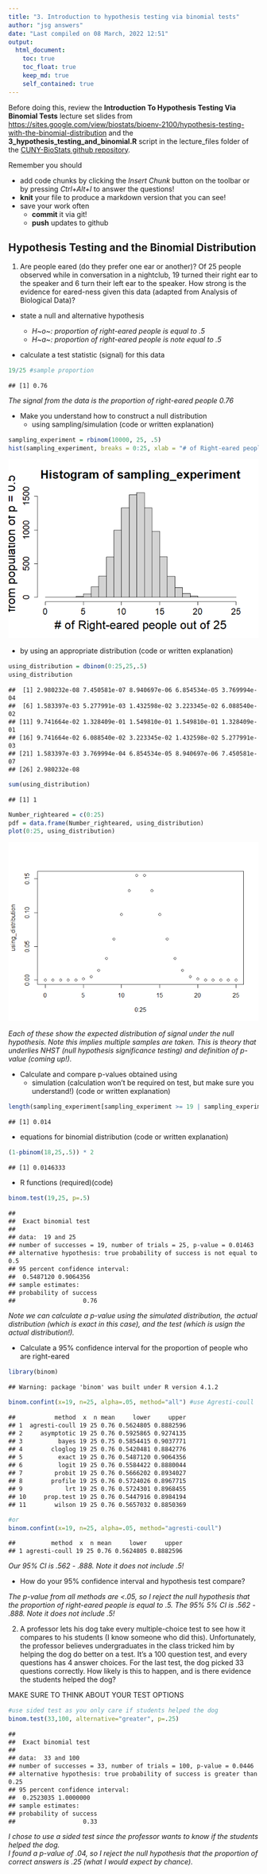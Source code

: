```yaml
---
title: "3. Introduction to hypothesis testing via binomial tests"
author: "jsg answers"
date: "Last compiled on 08 March, 2022 12:51"
output:
  html_document:
    toc: true
    toc_float: true
    keep_md: true
    self_contained: true
---
```


Before doing this, review the **Introduction To Hypothesis Testing Via Binomial Tests** lecture set slides from 
https://sites.google.com/view/biostats/bioenv-2100/hypothesis-testing-with-the-binomial-distribution and
the  **3_hypothesis_testing_and_binomial.R** script in the lecture_files folder of the
[CUNY-BioStats github repository](https://github.com/jsgosnell/CUNY-BioStats).


Remember you should

* add code chunks by clicking the *Insert Chunk* button on the toolbar or by
pressing *Ctrl+Alt+I* to answer the questions!
* **knit** your file to produce a markdown version that you can see!
* save your work often 
  * **commit** it via git!
  * **push** updates to github

## Hypothesis Testing and the Binomial Distribution

1. Are people eared (do they prefer one ear or another)?  Of 25 people observed 
while in conversation in a nightclub, 19 turned their right ear to the speaker 
and 6 turn their left ear to the speaker.  How strong is the evidence for 
eared-ness given this data (adapted from Analysis of Biological Data)?
* state a null and alternative hypothesis
  + *H~o~:  proportion of right-eared people is equal to .5*
  + *H~a~: proportion of right-eared people is note equal to .5*

* calculate a test statistic (signal) for this data

```r
19/25 #sample proportion
```

```
## [1] 0.76
```
*The signal from the data is the proportion of right-eared people  0.76*

* Make you understand how to construct a null distribution
  + using sampling/simulation (code or written explanation)

```r
sampling_experiment = rbinom(10000, 25, .5)
hist(sampling_experiment, breaks = 0:25, xlab = "# of Right-eared people out of 25", ylab = "Probability of being drawn \n from population of p = 0.5", cex.main = 2, cex.axis = 1.5, cex.lab = 2)
```

![](3._Introduction_to_hypothesis_testing_via_binomial_test_answers_files/figure-html/unnamed-chunk-2-1.png)<!-- -->
  
  + by using an appropriate distribution (code or written explanation)

```r
using_distribution = dbinom(0:25,25,.5)
using_distribution
```

```
##  [1] 2.980232e-08 7.450581e-07 8.940697e-06 6.854534e-05 3.769994e-04
##  [6] 1.583397e-03 5.277991e-03 1.432598e-02 3.223345e-02 6.088540e-02
## [11] 9.741664e-02 1.328409e-01 1.549810e-01 1.549810e-01 1.328409e-01
## [16] 9.741664e-02 6.088540e-02 3.223345e-02 1.432598e-02 5.277991e-03
## [21] 1.583397e-03 3.769994e-04 6.854534e-05 8.940697e-06 7.450581e-07
## [26] 2.980232e-08
```

```r
sum(using_distribution)
```

```
## [1] 1
```

```r
Number_righteared = c(0:25)
pdf = data.frame(Number_righteared, using_distribution)
plot(0:25, using_distribution)
```

![](3._Introduction_to_hypothesis_testing_via_binomial_test_answers_files/figure-html/unnamed-chunk-3-1.png)<!-- -->

*Each of these show the expected distribution of signal under the null hypothesis.
Note this implies multiple samples are taken.  This is theory that underlies NHST
(null hypothesis significance testing) and definition of p-value (coming up!).*
  
* Calculate and compare p-values obtained using 
  + simulation (calculation won’t be required on test, but make sure you understand!) (code or written explanation)

```r
length(sampling_experiment[sampling_experiment >= 19 | sampling_experiment <= 6])/length(sampling_experiment)
```

```
## [1] 0.014
```
  
  + equations for binomial distribution (code or written explanation)

```r
(1-pbinom(18,25,.5)) * 2
```

```
## [1] 0.0146333
```
  
  + R functions (required)(code)

```r
binom.test(19,25, p=.5)
```

```
## 
## 	Exact binomial test
## 
## data:  19 and 25
## number of successes = 19, number of trials = 25, p-value = 0.01463
## alternative hypothesis: true probability of success is not equal to 0.5
## 95 percent confidence interval:
##  0.5487120 0.9064356
## sample estimates:
## probability of success 
##                   0.76
```
*Note we can calculate a p-value using the simulated distribution, the actual
distribution (which is exact in this case), and the test (which is usign the 
actual distribution!).*

* Calculate a 95% confidence interval for the proportion of people who are right-eared


```r
library(binom)
```

```
## Warning: package 'binom' was built under R version 4.1.2
```

```r
binom.confint(x=19, n=25, alpha=.05, method="all") #use Agresti-coull 
```

```
##           method  x  n mean     lower     upper
## 1  agresti-coull 19 25 0.76 0.5624805 0.8882596
## 2     asymptotic 19 25 0.76 0.5925865 0.9274135
## 3          bayes 19 25 0.75 0.5854415 0.9037771
## 4        cloglog 19 25 0.76 0.5420481 0.8842776
## 5          exact 19 25 0.76 0.5487120 0.9064356
## 6          logit 19 25 0.76 0.5584422 0.8880044
## 7         probit 19 25 0.76 0.5666202 0.8934027
## 8        profile 19 25 0.76 0.5724026 0.8967715
## 9            lrt 19 25 0.76 0.5724301 0.8968455
## 10     prop.test 19 25 0.76 0.5447916 0.8984194
## 11        wilson 19 25 0.76 0.5657032 0.8850369
```

```r
#or
binom.confint(x=19, n=25, alpha=.05, method="agresti-coull")
```

```
##          method  x  n mean     lower     upper
## 1 agresti-coull 19 25 0.76 0.5624805 0.8882596
```
*Our 95% CI is .562 - .888.  Note it does not include .5!*

* How do your 95% confidence interval and hypothesis test compare?

*The p-value from all methods are <.05, so I reject the null hypothesis that the proportion of right-eared people is equal to .5. The 95% 5% CI is .562 - .888.  Note it does not include .5!*

2.  A professor lets his dog take every multiple-choice test to see how it 
compares to his students (I know someone who did this).  Unfortunately, the
professor believes undergraduates in the class tricked him by helping the dog 
do better on a test. It’s a 100 question test, and every questions has 4 answer 
choices.  For the last test, the dog picked 33 questions correctly.  How likely
is this to happen, and is there evidence the students helped the dog?	

MAKE SURE TO THINK ABOUT YOUR TEST OPTIONS 


```r
#use sided test as you only care if students helped the dog
binom.test(33,100, alternative="greater", p=.25)
```

```
## 
## 	Exact binomial test
## 
## data:  33 and 100
## number of successes = 33, number of trials = 100, p-value = 0.0446
## alternative hypothesis: true probability of success is greater than 0.25
## 95 percent confidence interval:
##  0.2523035 1.0000000
## sample estimates:
## probability of success 
##                   0.33
```
*I chose to use a sided test since the professor wants to know if the students helped the dog.  
I found a p-value of .04, so I reject the null hypothesis that the proportion 
of correct answers is .25 (what I would expect by chance).*
